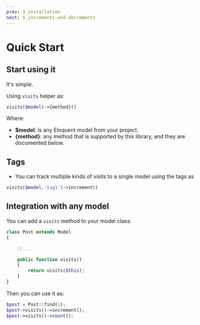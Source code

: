 ```yaml
---
prev: 3_installation
next: 5_increments-and-decrements
---
```



# Quick Start

## Start using it
It's simple.

Using `visits` helper as:

```php
visits($model)->{method}()
```
Where:
- **$model**: is any Eloquent model from your project.
- **{method}**: any method that is supported by this library, and they are documented below.

## Tags
- You can track multiple kinds of visits to a single model using the tags as 
```php
visits($model,'tag1')->increment()
```


## Integration with any model

You can add a `visits` method to your model class:

```php
class Post extends Model
{

    //....

    public function visits()
    {
        return visits($this);
    }
}
```

Then you can use it as:

```php
$post = Post::find(1);
$post->visits()->increment();
$post->visits()->count();
```